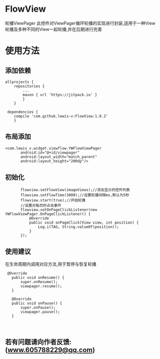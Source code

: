 # FlowView
轮播ViewPager
此控件对ViewPager循环轮播的实现进行封装,适用于一种View轮播及多种不同的View一起轮播,并在后期进行完善


# 使用方法
## 添加依赖
```
allprojects {
	repositories {
		...
		maven { url 'https://jitpack.io' }
		}
	}
 
 dependencies {
	compile 'com.github.lewis-v:FlowView:1.0.2'
	}
 ```
## 布局添加
 ```
 <com.lewis_v.widget.viewflow.YWFlowViewPager
        android:id="@+id/viewpager"
        android:layout_width="match_parent"
        android:layout_height="200dp"/>
```

## 初始化
 ```
        flowview.setFlowView(imageViews);//添加显示的控件列表
        flowview.setFlowTime(3000);//设置轮播间隔ms,默认为5秒
        flowview.start(true);//开始轮播
        //设置对每页的点击事件
        flowview.setOnPageClickListener(new YWFlowViewPager.OnPageClickListener() {
            @Override
            public void onPageClick(View view, int position) {
                Log.i(TAG, String.valueOf(position));
            }
        });
 ```
 ## 使用建议
 在生命周期内调用对应方法,用于暂停与恢复轮播
 ```
  @Override
    public void onResume() {
        super.onResume();
        viewpager.resume();
    }

    @Override
    public void onPause() {
        super.onPause();
        viewpager.pause();
    }
```
 
## 若有问题请向作者反馈:(www.605788229@qq.com)

